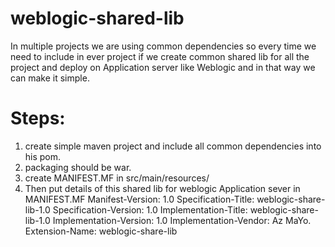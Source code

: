 # weblogic-shared-lib
In multiple projects we are using common dependencies so every time we need to include in ever project if we create common shared lib for all the project and deploy on Application server like Weblogic and in that way we can make it simple.


# Steps:
1) create simple maven project and include all common dependencies into his pom.
2) packaging should be war.
3) create MANIFEST.MF in src/main/resources/
4) Then put details of this shared lib for weblogic Application sever in MANIFEST.MF
  Manifest-Version: 1.0
  Specification-Title: weblogic-share-lib-1.0
  Specification-Version: 1.0
  Implementation-Title: weblogic-share-lib-1.0
  Implementation-Version: 1.0
  Implementation-Vendor: Az MaYo.
  Extension-Name: weblogic-share-lib


